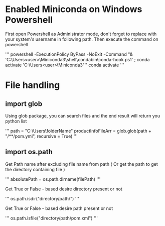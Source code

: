 # Enabled Miniconda on Windows Powershell

First open Powershell as Administrator mode, don't forget to replace <user> with your system's username in following path. Then execute the command on powershell

'''
powershell -ExecutionPolicy ByPass -NoExit -Command "& 'C:\Users\<user>\Miniconda3\shell\condabin\conda-hook.ps1' ; conda activate 'C:\Users\<user>\Miniconda3' "
conda activate <your-conda-env-name>
'''

# File handling
  
## import glob

Using glob package, you can search files and the end result will return you python list
  
'''
path = "C:\\Users\\folderName"
productInfoFileArr = glob.glob(path + "/**/pom.yml", recursive = True)
'''
  
## import os.path
  
Get Path name after excluding file name from path ( Or get the path to get the directory containing file )

'''
absolutePath = os.path.dirname(filePath)
'''
  
Get True or False - based desire directory present or not
  
'''
os.path.isdir("directory/path/")
'''
  
Get True or False - based desire path present or not
  
'''
os.path.isfile("directory/path/pom.xml")
'''
